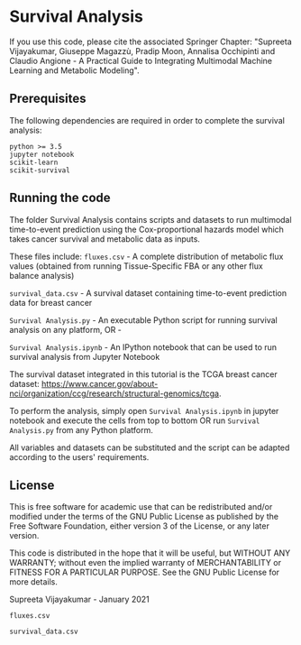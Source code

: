 # Survival Analysis

If you use this code, please cite the associated Springer Chapter:
"Supreeta Vijayakumar, Giuseppe Magazzù, Pradip Moon, Annalisa Occhipinti and Claudio Angione - A Practical Guide to Integrating Multimodal Machine Learning and Metabolic Modeling".

## Prerequisites

The following dependencies are required in order to complete the survival analysis:

```
python >= 3.5
jupyter notebook
scikit-learn
scikit-survival
```

## Running the code

The folder Survival Analysis contains scripts and datasets to run multimodal time-to-event prediction using the Cox-proportional hazards model which takes cancer survival and metabolic data as inputs. 

These files include:
`fluxes.csv` - A complete distribution of metabolic flux values (obtained from running Tissue-Specific FBA or any other flux balance analysis)

`survival_data.csv` - A survival dataset containing time-to-event prediction data for breast cancer

`Survival Analysis.py` - An executable Python script for running survival analysis on any platform, OR -

`Survival Analysis.ipynb` - An IPython notebook that can be used to run survival analysis from Jupyter Notebook

The survival dataset integrated in this tutorial is the TCGA breast cancer dataset:
https://www.cancer.gov/about-nci/organization/ccg/research/structural-genomics/tcga.

To perform the analysis, simply open `Survival Analysis.ipynb` in jupyter notebook and execute the cells from top to bottom OR run `Survival Analysis.py` from any Python platform.

All variables and datasets can be substituted and the script can be adapted according to the users' requirements.

## License

This is free software for academic use that can be redistributed and/or modified under the terms of the GNU Public License as published by the Free Software Foundation, either version 3 of the License, or any later version.

This code is distributed in the hope that it will be useful, but WITHOUT ANY WARRANTY; without even the implied warranty of MERCHANTABILITY or FITNESS FOR A PARTICULAR PURPOSE. See the GNU Public License for more details.

Supreeta Vijayakumar - January 2021


`fluxes.csv`

`survival_data.csv`
